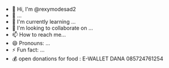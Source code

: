 - 👋 Hi, I'm @rexymodesad2
- 👀 ...
- 🌱 I'm currently learning ...
- 💞️ I'm looking to collaborate on ...
- 📫 How to reach me...
- 😄 Pronouns: ...
- ⚡ Fun fact: ...
- 💰 open donations for food : E-WALLET DANA 085724761254
<!---
rexymodesad2/rexymodesad2 is a ✨ special ✨ repository because its `README.md` (this file) appears on your GitHub profile.
You can click the Preview link to take a look at your changes.
---> 
